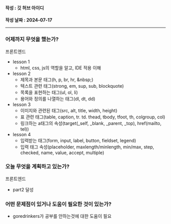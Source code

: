 #### 작성 : 깃 허브 아이디
**작성 날짜 : 2024-07-17**

---
### 어제까지 무엇을 했는가?
프론트엔드
- lesson 1
    - html, css, js의 역할을 알고, IDE 적용 이해
- lesson 2
    - 제목과 본문 태그(h, p, br, hr, &nbsp\;)
    - 텍스트 관련 태그(strong, em, sup, sub, blockquote)
    - 목록을 표현하는 태그(ul, ol, li)
    - 용어와 정의를 나열하는 태그(dl, dt, dd)
- lesson 3
    - 이미지와 관련된 태그(src, alt, title, width, height)
    - 표 관련 태그(table, caption, tr. td. thead, tbody, tfoot, th, colgroup, col)
    - 링크하는 a태그의 속성(target(_self, _blank, _parent, _top), href(mailto, tel))
- lesson 4
    - 입력받는 태그(form, input, label, button, fieldset, legend)
    - 입력 태그 속성(placeholder, maxlength/minlength, min/max, step, checked, name, value, accept, multiple)


### 오늘 무엇을 계획하고 있는가?
프론트엔드
- part2 달성

### 어떤 문제점이 있거나 도움이 필요한 것이 있는가?
- goredrinkers가 공부를 안하는것에 대한 도움이 필요
